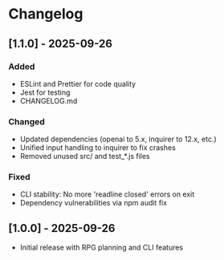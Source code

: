 # Changelog

## [1.1.0] - 2025-09-26
### Added
- ESLint and Prettier for code quality
- Jest for testing
- CHANGELOG.md

### Changed
- Updated dependencies (openai to 5.x, inquirer to 12.x, etc.)
- Unified input handling to inquirer to fix crashes
- Removed unused src/ and test_*.js files

### Fixed
- CLI stability: No more 'readline closed' errors on exit
- Dependency vulnerabilities via npm audit fix

## [1.0.0] - 2025-09-26
- Initial release with RPG planning and CLI features
